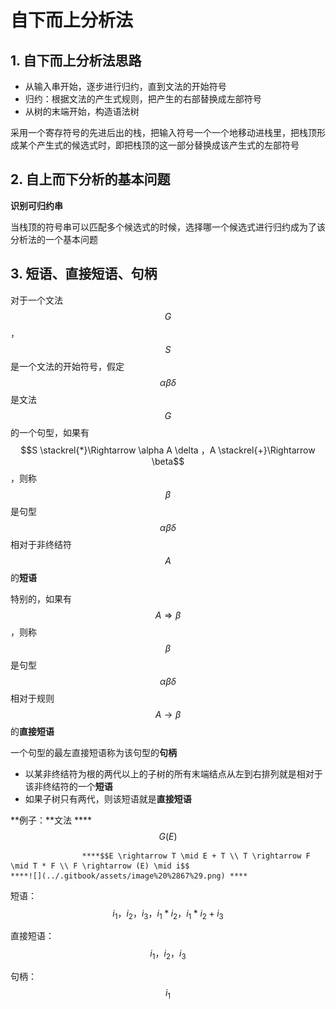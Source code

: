 # 自下而上分析法

## 1. 自下而上分析法思路

* 从输入串开始，逐步进行归约，直到文法的开始符号
* 归约：根据文法的产生式规则，把产生的右部替换成左部符号
* 从树的末端开始，构造语法树

采用一个寄存符号的先进后出的栈，把输入符号一个一个地移动进栈里，把栈顶形成某个产生式的候选式时，即把栈顶的这一部分替换成该产生式的左部符号

## 2. 自上而下分析的基本问题

**识别可归约串**

当栈顶的符号串可以匹配多个候选式的时候，选择哪一个候选式进行归约成为了该分析法的一个基本问题

## 3. 短语、直接短语、句柄

对于一个文法 $$G$$ ， $$S$$ 是一个文法的开始符号，假定 $$\alpha\beta\delta$$ 是文法 $$G$$ 的一个句型，如果有 $$S \stackrel{*}\Rightarrow \alpha A \delta ，A \stackrel{+}\Rightarrow \beta$$ ，则称 $$\beta$$ 是句型 $$\alpha \beta\delta$$ 相对于非终结符 $$A$$ 的**短语**

特别的，如果有 $$A \Rightarrow \beta$$ ，则称 $$\beta$$ 是句型 $$\alpha\beta\delta$$ 相对于规则 $$A \rightarrow \beta$$ 的**直接短语**

一个句型的最左直接短语称为该句型的**句柄**

* 以某非终结符为根的两代以上的子树的所有末端结点从左到右排列就是相对于该非终结符的一个**短语**
* 如果子树只有两代，则该短语就是**直接短语**

**例子：**文法 ****$$G(E)$$ 

                    ****$$E \rightarrow T \mid E + T \\ T \rightarrow F \mid T * F \\ F \rightarrow (E) \mid i$$                                        ****![](../.gitbook/assets/image%20%2867%29.png) ****

短语： $$i_1，i_2，i_3，i_1 * i_2，i_1 * i_2 + i_3$$ 

直接短语： $$i_1，i_2，i_3$$ 

句柄： $$i_1$$ 





